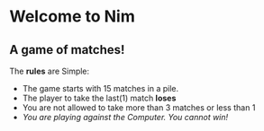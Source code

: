 # Welcome to Nim #
## A game of matches! ##

The **rules** are Simple:
  * The game starts with 15 matches in a pile.
  * The player to take the last(1) match **loses**
  * You are not allowed to take more than 3 matches or less than 1
  * _You are playing against the Computer. You cannot win!_
